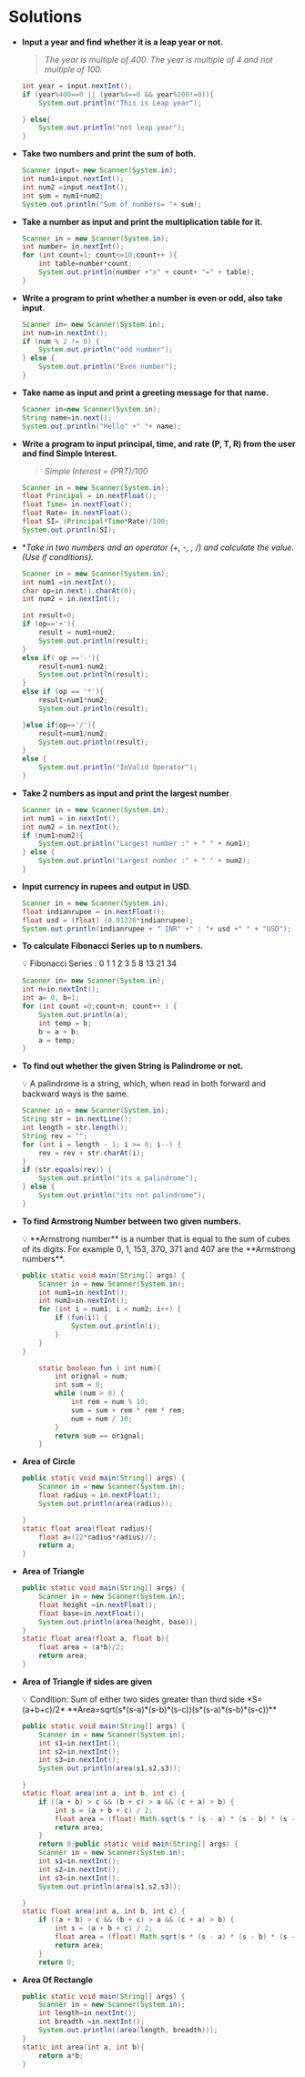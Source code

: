 # Solutions

- **Input a year and find whether it is a leap year or not.**
    
    > *The year is multiple of 400.
    The year is multiple of 4 and not multiple of 100.*
    > 
    
    ```java
    int year = input.nextInt();
    if (year%400==0 || (year%4==0 && year%100!=0)){
        System.out.println("This is Leap year");
    
    } else{
        System.out.println("not leap year");
    }
    ```
    
- **Take two numbers and print the sum of both.**
    
    ```java
    Scanner input= new Scanner(System.in);
    int num1=input.nextInt();
    int num2 =input.nextInt();
    int sum = num1+num2;
    System.out.println("Sum of numbers= "+ sum);
    ```
    
- **Take a number as input and print the multiplication table for it.**
    
    ```java
    Scanner in = new Scanner(System.in);
    int number= in.nextInt();
    for (int count=1; count<=10;count++ ){
        int table=number*count;
        System.out.println(number +"x" + count+ "=" + table);
    }
    ```
    
- **Write a program to print whether a number is even or odd, also take input.**
    
    ```java
    Scanner in= new Scanner(System.in);
    int num=in.nextInt();
    if (num % 2 != 0) {
        System.out.println("odd number");
    } else {
        System.out.println("Even number");
    }
    ```
    
- **Take name as input and print a greeting message for that name.**
    
    ```java
    Scanner in=new Scanner(System.in);
    String name=in.next();
    System.out.println("Hello" +" "+ name);
    ```
    
- **Write a program to input principal, time, and rate (P, T, R) from the user and find Simple Interest.**
    
    > *Simple Interest = (P*R*T)/100*
    > 
    
    ```java
    Scanner in = new Scanner(System.in);
    float Principal = in.nextFloat();
    float Time= in.nextFloat();
    float Rate= in.nextFloat();
    float SI= (Principal*Time*Rate)/100;
    System.out.println(SI);
    ```
    
- **Take in two numbers and an operator (+, -, *, /) and calculate the value. (Use if conditions).**
    
    ```java
    Scanner in = new Scanner(System.in);
    int num1 =in.nextInt();
    char op=in.next().charAt(0);
    int num2 = in.nextInt();
    
    int result=0;
    if (op=='+'){
        result = num1+num2;
        System.out.println(result);
    }
    else if( op =='-'){
        result=num1-num2;
        System.out.println(result);
    }
    else if (op == '*'){
        result=num1*num2;
        System.out.println(result);
    
    }else if(op=='/'){
        result=num1/num2;
        System.out.println(result);
    }
    else {
        System.out.println("InValid Operator");
    }
    ```
    
- **Take 2 numbers as input and print the largest number**.
    
    ```java
    Scanner in = new Scanner(System.in);
    int num1 = in.nextInt();
    int num2 = in.nextInt();
    if (num1>num2){
        System.out.println("Largest number :" + " " + num1);
    } else {
        System.out.println("Largest number :" + " " + num2);
    }
    ```
    
- **Input currency in rupees and output in USD.**
    
    ```java
    Scanner in = new Scanner(System.in);
    float indianrupee = in.nextFloat();
    float usd = (float) (0.01326*indianrupee);
    System.out.println(indianrupee + " INR" +" : "+ usd +" " + "USD");
    ```
    
- **To calculate Fibonacci Series up to n numbers.**
    
    <aside>
    💡 Fibonacci Series : 0 1 1 2 3 5 8 13 21 34
    
    </aside>
    
    ```java
    Scanner in= new Scanner(System.in);
    int n=in.nextInt();
    int a= 0, b=1;
    for (int count =0;count<n; count++ ) {
        System.out.println(a);
        int temp = b;
        b = a + b;
        a = temp;
    }
    ```
    
- **To find out whether the given String is Palindrome or not.**
    
    <aside>
    💡 A palindrome is a string, which, when read in both forward and backward ways is the same.
    
    </aside>
    
    ```java
    Scanner in = new Scanner(System.in);
    String str = in.nextLine();
    int length = str.length();
    String rev = "";
    for (int i = length - 1; i >= 0; i--) {
        rev = rev + str.charAt(i);
    }
    if (str.equals(rev)) {
        System.out.println("its a palindrome");
    } else {
        System.out.println("its not palindrome");
    }
    ```
    
- **To find Armstrong Number between two given numbers.**
    
    <aside>
    💡 **Armstrong number** is a number that is equal to the sum of cubes of its digits. For example 0, 1, 153, 370, 371 and 407 are the **Armstrong numbers**.
    
    </aside>
    
    ```java
    public static void main(String[] args) {
        Scanner in = new Scanner(System.in);
        int num1=in.nextInt();
        int num2=in.nextInt();
        for (int i = num1; i < num2; i++) {
            if (fun(i)) {
                System.out.println(i);
            }
        }
    }
    
        static boolean fun ( int num){
            int orignal = num;
            int sum = 0;
            while (num > 0) {
                int rem = num % 10;
                sum = sum + rem * rem * rem;
                num = num / 10;
            }
            return sum == orignal;
        }
    ```
    
- **Area of Circle**
    
    ```java
    public static void main(String[] args) {
        Scanner in = new Scanner(System.in);
        float radius = in.nextFloat();
        System.out.println(area(radius));
    
    }
    static float area(float radius){
        float a=(22*radius*radius)/7;
        return a;
    }
    ```
    
- **Area of Triangle**
    
    ```java
    public static void main(String[] args) {
        Scanner in = new Scanner(System.in);
        float height =in.nextFloat();
        float base=in.nextFloat();
        System.out.println(area(height, base));
    }
    static float area(float a, float b){
        float area = (a*b)/2;
        return area;
    }
    ```
    
- **Area of Triangle if sides are given**
    
    <aside>
    💡 Condition: Sum of either two sides greater than third side                                                                                           *S=(a+b+c)/2*                                                                                       **Area=sqrt(s*(s-a)*(s-b)*(s-c))(s*(s-a)*(s-b)*(s-c))**
    
    </aside>
    
    ```java
    public static void main(String[] args) {
        Scanner in = new Scanner(System.in);
        int s1=in.nextInt();
        int s2=in.nextInt();
        int s3=in.nextInt();
        System.out.println(area(s1,s2,s3));
    
    }
    static float area(int a, int b, int c) {
        if ((a + b) > c && (b + c) > a && (c + a) > b) {
            int s = (a + b + c) / 2;
            float area = (float) Math.sqrt(s * (s - a) * (s - b) * (s - c));
            return area;
        }
        return 0;public static void main(String[] args) {
        Scanner in = new Scanner(System.in);
        int s1=in.nextInt();
        int s2=in.nextInt();
        int s3=in.nextInt();
        System.out.println(area(s1,s2,s3));
    
    }
    static float area(int a, int b, int c) {
        if ((a + b) > c && (b + c) > a && (c + a) > b) {
            int s = (a + b + c) / 2;
            float area = (float) Math.sqrt(s * (s - a) * (s - b) * (s - c));
            return area;
        }
        return 0;
    ```
    
- **Area Of Rectangle**
    
    ```java
    public static void main(String[] args) {
        Scanner in = new Scanner(System.in);
        int length=in.nextInt();
        int breadth =in.nextInt();
        System.out.println((area(length, breadth)));
    }
    static int area(int a, int b){
        return a*b;
    }
    ```

